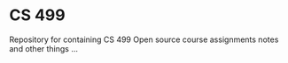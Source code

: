 CS 499
======

Repository for containing CS 499 Open source course assignments notes and other things ...
